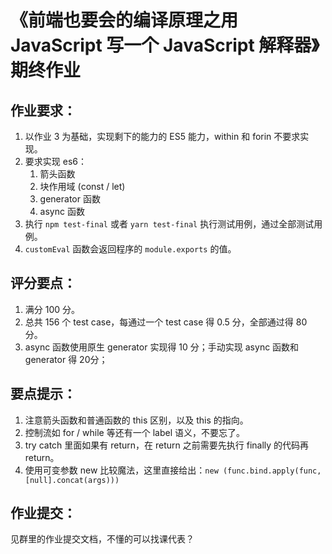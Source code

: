 # 《前端也要会的编译原理之用 JavaScript 写一个 JavaScript 解释器》期终作业



## 作业要求：

1. 以作业 3 为基础，实现剩下的能力的 ES5 能力，within 和 forin 不要求实现。
2. 要求实现 es6：
   1. 箭头函数
   2. 块作用域 (const / let)
   3. generator 函数
   4. async 函数
3. 执行 `npm test-final` 或者 `yarn test-final` 执行测试用例，通过全部测试用例。
4. `customEval` 函数会返回程序的 `module.exports` 的值。



## 评分要点：

1. 满分 100 分。
2. 总共 156 个 test case，每通过一个 test case 得 0.5 分，全部通过得 80 分。
3. async 函数使用原生 generator 实现得 10 分；手动实现 async 函数和 generator  得 20分；



## 要点提示：

1. 注意箭头函数和普通函数的 this 区别，以及 this 的指向。
2. 控制流如 for / while 等还有一个 label 语义，不要忘了。
3. try catch 里面如果有 return，在 return 之前需要先执行 finally 的代码再 return。
4. 使用可变参数 new 比较魔法，这里直接给出：`new (func.bind.apply(func, [null].concat(args)))`



## 作业提交：

见群里的作业提交文档，不懂的可以找课代表？